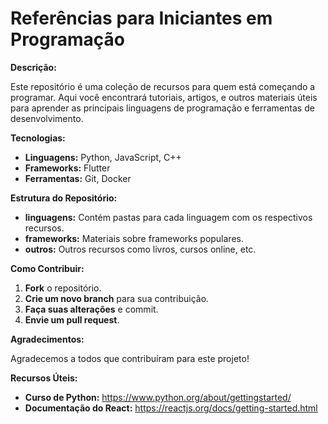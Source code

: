 # Referências para Iniciantes em Programação

**Descrição:**

Este repositório é uma coleção de recursos para quem está começando a programar. Aqui você encontrará tutoriais, artigos, e outros materiais úteis para aprender as principais linguagens de programação e ferramentas de desenvolvimento.

**Tecnologias:**

* **Linguagens:** Python, JavaScript, C++
* **Frameworks:** Flutter
* **Ferramentas:** Git, Docker

**Estrutura do Repositório:**

* **linguagens:** Contém pastas para cada linguagem com os respectivos recursos.
* **frameworks:** Materiais sobre frameworks populares.
* **outros:** Outros recursos como livros, cursos online, etc.

**Como Contribuir:**

1. **Fork** o repositório.
2. **Crie um novo branch** para sua contribuição.
3. **Faça suas alterações** e commit.
4. **Envie um pull request**.

**Agradecimentos:**

Agradecemos a todos que contribuíram para este projeto!

**Recursos Úteis:**

* **Curso de Python:** https://www.python.org/about/gettingstarted/
* **Documentação do React:** https://reactjs.org/docs/getting-started.html
